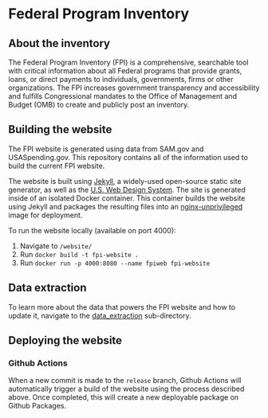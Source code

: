 # Federal Program Inventory

## About the inventory
The Federal Program Inventory (FPI) is a comprehensive, searchable tool with critical information about all Federal programs that provide grants, loans, or direct payments to individuals, governments, firms or other organizations. The FPI increases government transparency and accessibility and fulfills Congressional mandates to the Office of Management and Budget (OMB) to create and publicly post an inventory.

## Building the website
The FPI website is generated using data from SAM.gov and USASpending.gov. This repository contains all of the information used to build the current FPI website.

The website is built using [Jekyll](https://github.com/jekyll/jekyll), a widely-used open-source static site generator, as well as the [U.S. Web Design System](https://github.com/uswds/uswds). The site is generated inside of an isolated Docker container. This container builds the website using Jekyll and packages the resulting files into an [nginx-unprivileged](https://github.com/nginxinc/docker-nginx-unprivileged) image for deployment.

To run the website locally (available on port 4000):

1. Navigate to `/website/`
2. Run `docker build -t fpi-website .`
3. Run `docker run -p 4000:8080 --name fpiweb fpi-website`

## Data extraction
To learn more about the data that powers the FPI website and how to update it, navigate to the [data_extraction](data_extract/README.md) sub-directory.

## Deploying the website

### Github Actions
When a new commit is made to the `release` branch, Github Actions will automatically trigger a build of the website using the process described above. Once completed, this will create a new deployable package on Github Packages.